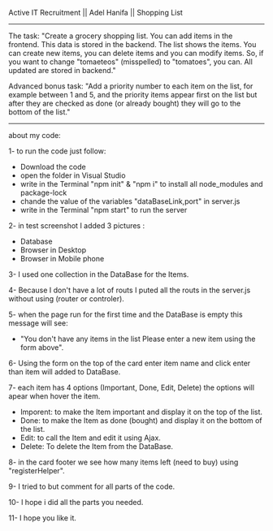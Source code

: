 Active IT Recruitment || Adel Hanifa || Shopping List

********************************************************************************************************************

The task:
"Create a grocery shopping list. You can add items in the frontend. This data is stored in the backend. The list shows the items. You can create new items, you can delete items and you can modify items. So, if you want to change "tomaeteos" (misspelled) to "tomatoes", you can. All updated are stored in backend."

Advanced bonus task:
"Add a priority number to each item on the list, for example between 1 and 5, and the priority items appear first on the list but after they are checked as done (or already bought) they will go to the bottom of the list."

********************************************************************************************************************

 about my code: 
 
1- to run the code just follow:
 - Download the code
 - open the folder in Visual Studio
 - write in the Terminal "npm init" & "npm i" to install all node_modules and package-lock
 - chande the value of the variables "dataBaseLink,port" in server.js
 - write in the Terminal "npm start" to run the server

2- in test screenshot I added 3 pictures :
 - Database
 - Browser in Desktop
 - Browser in Mobile phone

3- I used one collection in the DataBase for the Items.

4- Because I don't have a lot of routs I puted all the routs in the server.js without using (router or controler).

5- when the page run for the first time and the DataBase is empty this message will see: 
 - "You don't have any items in the list  Please enter a new item using the form above". 
      
6- Using the form on the top of the card enter item name and click enter than item will added to DataBase.

7- each item has 4 options (Important, Done, Edit, Delete) the options will apear when hover the item.
 - Imporent: to make the Item important and display it on the top of the list.
 - Done: to make the Item as done (bought) and display it on the bottom of the list.
 - Edit: to call the Item and edit it using Ajax.
 - Delete: To delete the Item from the DataBase.

8- in the card footer we see how many items left (need to buy) using "registerHelper".

9- I tried to but comment for all parts of the code.

10- I hope i did all the parts you needed.

11- I hope you like it. 
